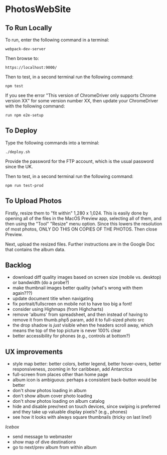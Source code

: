 # PhotosWebSite

## To Run Locally

To run, enter the following command in a terminal:

    webpack-dev-server

Then browse to:

    https://localhost:9000/

Then to test, in a second terminal run the following command:

    npm test

If you see the error "This version of ChromeDriver only supports Chrome version XX"
for some version number XX, then update your ChromeDriver with the following command:

    run npm e2e-setup

## To Deploy

Type the following commands into a terminal:

    ./deploy.sh

Provide the password for the FTP account, which is the usual password since the UK.

Then to test, in a second terminal run the following command:

    npm run test-prod

## To Upload Photos

Firstly, resize them to "fit within" 1,280 x 1,024. This is easily done by opening all of the files in
the MacOS Preview app, selecting all of them, and then using the "Tool" "Resize" menu option. Since this lowers the
resolution of most photos, ONLY DO THIS ON COPIES OF THE PHOTOS. Then close Preview.

Next, upload the resized files. Further instructions are in the Google Doc that contains the album data.

## Backlog

* download diff quality images based on screen size (mobile vs. desktop) or bandwidth (do a probe?)
* make thumbnail images better quality (what's wrong with them again???)
* update document title when navigating
* fix portrait/fullscreen on mobile not to have too big a font!
* consider using Highmaps (from Highcharts)
* remove 'albums' from spreadsheet, and then instead of having to remove it from thumb.php5 param, add it to full-sized photo src
* the drop shadow is _just_ visible when the headers scroll away, which means the top of the top picture is never 100% clear
* better accessibility for phones (e.g., controls at bottom?)

## UX improvements

* style map better: better colors, better legend, better hover-overs, better responsiveness, zooming in for caribbean, 
add Antarctica
* full-screen from places other than home page
* album icon is ambiguous: perhaps a consistent back-button would be better
* don't show photos loading in album
* don't show album cover photo loading
* don't show photos loading on album catalog
* hide and disable prev/next on touch devices, since swiping is preferred and 
they take up valuable display pixels? (e.g., phones)
* see how it looks with always square thumbnails (tricky on last line!)

*Icebox*

* send message to webmaster
* show map of dive destinations
* go to next/prev album from within album


